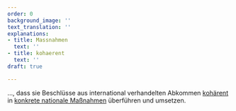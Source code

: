 ```yaml
---
order: 0
background_image: ''
text_translation: ''
explanations:
- title: Massnahmen
  text: ''
- title: kohaerent
  text: ''
draft: true

---
```

…, dass sie Beschlüsse aus international verhandelten Abkommen [kohärent](# "kohaerent") in [konkrete nationale Maßnahmen](# "Massnahmen") überführen und umsetzen.